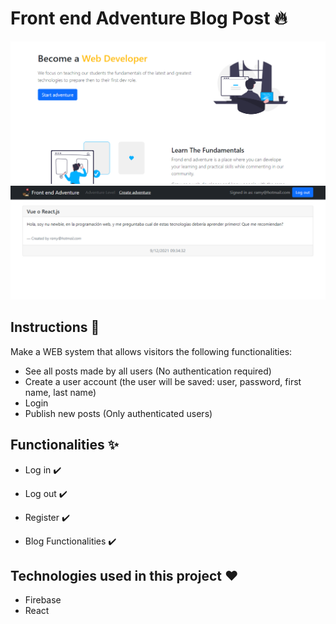 # Front end Adventure Blog Post  🔥
![index](https://github.com/Daniels-not/Front-End-Adventure-Blog-Post/blob/main/preview.PNG) ![account](https://github.com/Daniels-not/Front-End-Adventure-Blog-Post/blob/main/previewAcount.PNG)

## Instructions 📑

Make a WEB system that allows visitors the following functionalities:

- See all posts made by all users (No authentication required)
- Create a user account (the user will be saved: user, password, first name, last name)
- Login
- Publish new posts (Only authenticated users)

## Functionalities ✨

- Log in ✔️

- Log out ✔️

- Register ✔️

- Blog Functionalities ✔️

## Technologies used in this project ❤️
- Firebase
- React
